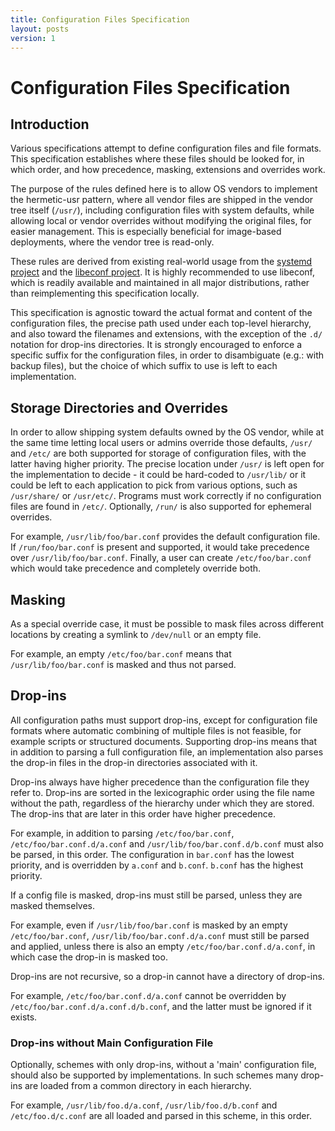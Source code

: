 ```yaml
---
title: Configuration Files Specification
layout: posts
version: 1
---
```


# Configuration Files Specification

## Introduction

Various specifications attempt to define configuration files and file formats. This
specification establishes where these files should be looked for, in which
order, and how precedence, masking, extensions and overrides work.

The purpose of the rules defined here is to allow OS vendors to implement the
hermetic-usr pattern, where all vendor files are shipped in the vendor tree itself
(`/usr/`), including configuration files with system defaults, while allowing local
or vendor overrides without modifying the original files, for easier management. This is
especially beneficial for image-based deployments, where the vendor tree is read-only.

These rules are derived from existing real-world usage from the [systemd
project](https://github.com/systemd/systemd) and the [libeconf
project](https://github.com/openSUSE/libeconf). It is highly recommended to use libeconf,
which is readily available and maintained in all major distributions, rather than
reimplementing this specification locally.

This specification is agnostic toward the actual format and content of the configuration
files, the precise path used under each top-level hierarchy, and also toward the
filenames and extensions, with the exception of the `.d/` notation for drop-ins
directories. It is strongly encouraged to enforce a specific suffix for the configuration
files, in order to disambiguate (e.g.: with backup files), but the choice of which suffix
to use is left to each implementation.

## Storage Directories and Overrides
In order to allow shipping system defaults owned by the OS vendor, while at the same
time letting local users or admins override those defaults, `/usr/` and `/etc/` are both
supported for storage of configuration files, with the latter having higher priority.
The precise location under `/usr/` is left open for the implementation to decide - it
could be hard-coded to `/usr/lib/` or it could be left to each application to pick from
various options, such as `/usr/share/` or `/usr/etc/`.
Programs must work correctly if no configuration files are found in `/etc/`.
Optionally, `/run/` is also supported for ephemeral overrides.

For example, `/usr/lib/foo/bar.conf` provides the default configuration file.
If `/run/foo/bar.conf` is present and supported, it would take precedence over
`/usr/lib/foo/bar.conf`.
Finally, a user can create `/etc/foo/bar.conf` which would take precedence and
completely override both.

## Masking
As a special override case, it must be possible to mask files across different
locations by creating a symlink to `/dev/null` or an empty file.

For example, an empty `/etc/foo/bar.conf` means that `/usr/lib/foo/bar.conf` is
masked and thus not parsed.

## Drop-ins
All configuration paths must support drop-ins,
except for configuration file formats where automatic combining of multiple files is not feasible,
for example scripts or structured documents.
Supporting drop-ins means that in addition to parsing a full configuration file,
an implementation also parses the drop-in files in the drop-in directories associated with it.

Drop-ins always have higher precedence than the configuration file they refer to.
Drop-ins are sorted in the lexicographic order using the file name without the path,
regardless of the hierarchy under which they are stored.
The drop-ins that are later in this order have higher precedence.

For example, in addition to parsing `/etc/foo/bar.conf`,
`/etc/foo/bar.conf.d/a.conf` and `/usr/lib/foo/bar.conf.d/b.conf` must also be parsed,
in this order.
The configuration in `bar.conf` has the lowest priority,
and is overridden by `a.conf` and `b.conf`.
`b.conf` has the highest priority.

If a config file is masked, drop-ins must still be parsed, unless they are masked
themselves.

For example, even if `/usr/lib/foo/bar.conf` is masked by an empty `/etc/foo/bar.conf`,
`/usr/lib/foo/bar.conf.d/a.conf` must still be parsed and applied, unless there is also
an empty `/etc/foo/bar.conf.d/a.conf`, in which case the drop-in is masked too.

Drop-ins are not recursive, so a drop-in cannot have a directory of drop-ins.

For example, `/etc/foo/bar.conf.d/a.conf` cannot be overridden by
`/etc/foo/bar.conf.d/a.conf.d/b.conf`, and the latter must be ignored if it exists.

### Drop-ins without Main Configuration File
Optionally, schemes with only drop-ins, without a 'main' configuration file, should also
be supported by implementations. In such schemes many drop-ins are loaded from a common
directory in each hierarchy.

For example, `/usr/lib/foo.d/a.conf`, `/usr/lib/foo.d/b.conf` and `/etc/foo.d/c.conf`
are all loaded and parsed in this scheme, in this order.
